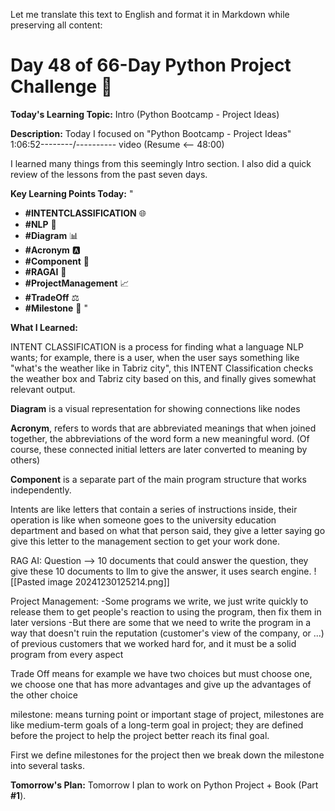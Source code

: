 Let me translate this text to English and format it in Markdown while preserving all content:

# Day 48 of 66-Day Python Project Challenge 📅

**Today's Learning Topic:** Intro (Python Bootcamp - Project Ideas)

**Description:** Today I focused on "Python Bootcamp - Project Ideas"
1:06:52--------/---------- video
(Resume <-- 48:00)

I learned many things from this seemingly Intro section.
I also did a quick review of the lessons from the past seven days.

**Key Learning Points Today:**
"
- **#INTENTCLASSIFICATION** 🌐
- **#NLP** 🧠
- **#Diagram** 📊
- **#Acronym** 🅰️
- **#Component** 🔧
- **#RAGAI** 🤖
- **#ProjectManagement** 📈
- **#TradeOff** ⚖️
- **#Milestone** 🎯
"

**What I Learned:**

INTENT CLASSIFICATION is a process for finding what a language NLP wants; for example, there is a user, when the user says something like "what's the weather like in Tabriz city", this INTENT Classification checks the weather box and Tabriz city based on this, and finally gives somewhat relevant output.

**Diagram** is a visual representation for showing connections like nodes

**Acronym**, refers to words that are abbreviated meanings that when joined together, the abbreviations of the word form a new meaningful word. (Of course, these connected initial letters are later converted to meaning by others)

**Component** is a separate part of the main program structure that works independently.

Intents are like letters that contain a series of instructions inside, their operation is like when someone goes to the university education department and based on what that person said, they give a letter saying go give this letter to the management section to get your work done.

RAG AI:
Question --> 10 documents that could answer the question, they give these 10 documents to llm to give the answer, it uses search engine.
![[Pasted image 20241230125214.png]]

Project Management:
-Some programs we write, we just write quickly to release them to get people's reaction to using the program, then fix them in later versions
-But there are some that we need to write the program in a way that doesn't ruin the reputation (customer's view of the company, or ...) of previous customers that we worked hard for, and it must be a solid program from every aspect

Trade Off means for example we have two choices but must choose one, we choose one that has more advantages and give up the advantages of the other choice

milestone: means turning point or important stage of project, milestones are like medium-term goals of a long-term goal in project; they are defined before the project to help the project better reach its final goal.

First we define milestones for the project then we break down the milestone into several tasks.

**Tomorrow's Plan:**
Tomorrow I plan to work on Python Project + Book (Part **#1**).